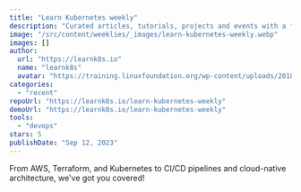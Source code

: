 ```yaml
---
title: "Learn Kubernetes weekly"
description: "Curated articles, tutorials, projects and events with a focus on Kubernetes delivered directly to your box every Wednesday."
image: "/src/content/weeklies/_images/learn-kubernetes-weekly.webp"
images: []
author:
  url: "https://learnk8s.io"
  name: "learnk8s"
  avatar: "https://training.linuxfoundation.org/wp-content/uploads/2018/06/ATPs_Resized_learnk8s-300x183.png"
categories:
  - "recent"
repoUrl: "https://learnk8s.io/learn-kubernetes-weekly"
demoUrl: "https://learnk8s.io/learn-kubernetes-weekly"
tools:
  - "devops"
stars: 5
publishDate: "Sep 12, 2023"
---
```


<p>
  From AWS, Terraform, and Kubernetes to CI/CD pipelines and cloud-native architecture, we've got you covered!
</p>
